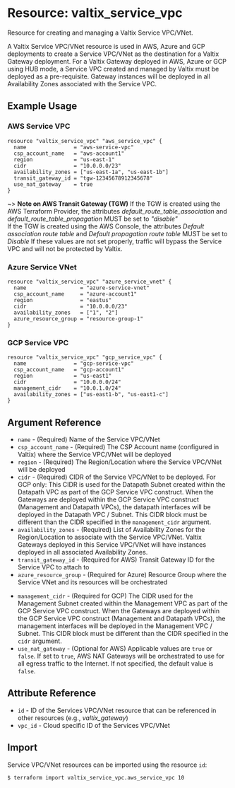 # Resource: valtix_service_vpc
Resource for creating and managing a Valtix Service VPC/VNet.

A Valtix Service VPC/VNet resource is used in AWS, Azure and GCP deployments to create a Service VPC/VNet as the destination for a Valtix Gateway deployment. For a Valtix Gateway deployed in AWS, Azure or GCP using HUB mode, a Service VPC created and managed by Valtix must be deployed as a pre-requisite. Gateway instances will be deployed in all Availability Zones associated with the Service VPC.

## Example Usage

### AWS Service VPC
```hcl
resource "valtix_service_vpc" "aws_service_vpc" {
  name               = "aws-service-vpc"
  csp_account_name   = "aws-account1"
  region             = "us-east-1"
  cidr               = "10.0.0.0/23"
  availability_zones = ["us-east-1a", "us-east-1b"]
  transit_gateway_id = "tgw-12345678912345678"
  use_nat_gateway    = true
}
```
~> **Note on AWS Transit Gateway (TGW)**
If the TGW is created using the AWS Terraform Provider, the attributes *default_route_table_association* and *default_route_table_propagation* MUST be set to *"disable"*<br>
If the TGW is created using the AWS Console, the attributes *Default association route table* and *Default propagation route table* MUST be set to *Disable*
If these values are not set properly, traffic will bypass the Service VPC and will not be protected by Valtix.

### Azure Service VNet
```hcl
resource "valtix_service_vpc" "azure_service_vnet" {
  name                 = "azure-service-vnet"
  csp_account_name     = "azure-account1"
  region               = "eastus"
  cidr                 = "10.0.0.0/23"
  availability_zones   = ["1", "2"]
  azure_resource_group = "resource-group-1"
}
```

### GCP Service VPC
```hcl
resource "valtix_service_vpc" "gcp_service_vpc" {
  name               = "gcp-service-vpc"
  csp_account_name   = "gcp-account1"
  region             = "us-east1"
  cidr               = "10.0.0.0/24"
  management_cidr    = "10.0.1.0/24"
  availability_zones = ["us-east1-b", "us-east1-c"]
}
```

## Argument Reference
* `name` - (Required) Name of the Service VPC/VNet
* `csp_account_name` - (Required) The CSP Account name (configured in Valtix) where the Service VPC/VNet will be deployed
* `region` - (Required) The Region/Location where the Service VPC/VNet will be deployed
* `cidr` - (Required) CIDR of the Service VPC/VNet to be deployed.  For GCP only: This CIDR is used for the Datapath Subnet created within the Datapath VPC as part of the GCP Service VPC construct. When the Gateways are deployed within the GCP Service VPC construct (Management and Datapath VPCs), the datapath interfaces will be deployed in the Datapath VPC / Subnet.  This CIDR block must be different than the CIDR specified in the `management_cidr` argument.
* `availability_zones` - (Required) List of Availability Zones for the Region/Location to associate with the Service VPC/VNet. Valtix Gateways deployed in this Service VPC/VNet will have instances deployed in all associated Availability Zones.
* `transit_gateway_id` - (Required for AWS) Transit Gateway ID for the Service VPC to attach to
* `azure_resource_group` - (Required for Azure) Resource Group where the Service VNet and its resources will be orchestrated
<!-- Leaving in place for when we support this in Terraform>
* `azure_resource_group_name` - (Required for Azure) Resource Group Name where the Service VNet and its resources will be orchestrated.  This argument is required only when `azure_resource_group` argument value is set to `Create`, where the Resource Group will be created as part of the Service VNet orchestration.
* `azure_resource_group_region` - (Required for Azure) Resource Group Region where the Service VNet and its resources will be orchestrated.  This argument is required only when the `azure_resource_group` arguement value is set to `Create`, where the Resource Group will be created as part of the Service VNet orchestration.
<-->
* `management_cidr` - (Required for GCP) The CIDR used for the Management Subnet created within the Management VPC as part of the GCP Service VPC construct. When the Gateways are deployed within the GCP Service VPC construct (Management and Datapath VPCs), the management interfaces will be deployed in the Management VPC / Subnet.  This CIDR block must be different than the CIDR specified in the `cidr` argument.
* `use_nat_gateway` - (Optional for AWS) Applicable values are `true` or `false`. If set to `true`, AWS NAT Gateways will be orchestrated to use for all egress traffic to the Internet.  If not specified, the default value is `false`.

## Attribute Reference
* `id` - ID of the Services VPC/VNet resource that can be referenced in other resources (e.g., *valtix_gateway*)
* `vpc_id` - Cloud specific ID of the Services VPC/VNet

## Import
Service VPC/VNet resources can be imported using the resource `id`:

```hcl
$ terraform import valtix_service_vpc.aws_service_vpc 10
```